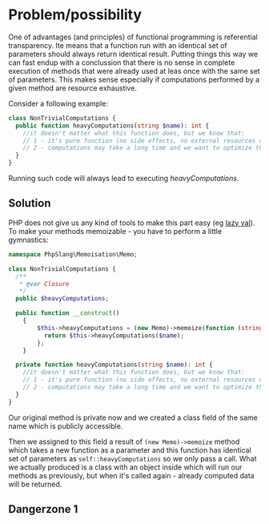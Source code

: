 # Problem/possibility

One of advantages (and principles) of functional programming is referential transparency. Ite means that a function run with an identical set of parameters should always return identical result. Putting things this way we can fast endup with a conclussion that there is no sense in complete execution of methods that were already used at leas once with the same set of parameters. This makes sense especially if computations performed by a given method are resource exhaustive.

Consider a following example:
```php
class NonTrivialComputations {
  public function heavyComputations(string $name): int {
    //it doesn't matter what this function does, but we know that:
    // 1 - it's pure function (no side effects, no external resources used)
    // 2 - computations may take a long time and we want to optimize this part
  }
}
```

Running such code will always lead to executing *heavyComputations*.

## Solution

PHP does not give us any kind of tools to make this part easy (eg [lazy val](http://docs.scala-lang.org/overviews/core/value-classes.html)). To make your methods memoizable - you have to perform a little gymnastics:

```php
namespace PhpSlang\Memoisation\Memo;

class NonTrivialComputations {
  /**
   * @var Closure
   */
  public $heavyComputations;

  public function __construct()
    {
        $this->heavyComputations = (new Memo)->memoize(function (string $name): int {
          return $this->heavyComputations($name);
        };
    }

  private function heavyComputations(string $name): int {
    //it doesn't matter what this function does, but we know that:
    // 1 - it's pure function (no side effects, no external resources used)
    // 2 - computations may take a long time and we want to optimize this part
  }
}

```

Our original method is private now and we created a class field of the same name which is publicly accessible.

Then we assigned to this field a result of `(new Memo)->memoize` method which takes a new function as a parameter and this function has identical set of parameters as `self::heavyComputations` so we only pass a call.
What we actually produced is a class with an object inside which will run our methods as previously, but when it's called again - already computed data will be returned.

## Dangerzone 1

